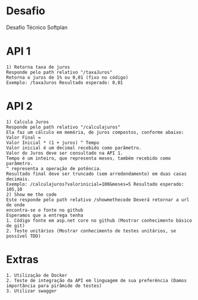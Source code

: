 # Desafio
Desafio Técnico Softplan

# API 1
    1) Retorna taxa de juros
    Responde pelo path relativo "/taxaJuros"
    Retorna o juros de 1% ou 0,01 (fixo no código)
    Exemplo: /taxaJuros Resultado esperado: 0,01
# API 2
    1) Calcula Juros
    Responde pelo path relativo "/calculajuros"
    Ela faz um cálculo em memória, de juros compostos, conforme abaixo: Valor Final =
    Valor Inicial * (1 + juros) ^ Tempo
    Valor inicial é um decimal recebido como parâmetro.
    Valor do Juros deve ser consultado na API 1.
    Tempo é um inteiro, que representa meses, também recebido como parâmetro.
    ^ representa a operação de potência.
    Resultado final deve ser truncado (sem arredondamento) em duas casas decimais.
    Exemplo: /calculajuros?valorinicial=100&meses=5 Resultado esperado: 105,10
    2) Show me the code
    Este responde pelo path relativo /showmethecode Deverá retornar a url de onde
    encontra-se o fonte no github
    Esperamos que a entrega tenha
    1. Código fonte em asp.net core no github (Mostrar conhecimento básico
    de git)
    2. Teste unitários (Mostrar conhecimento de testes unitários, se possível TDD)
# Extras
    1. Utilização de Docker
    2. Teste de integração da API em linguagem de sua preferência (Damos
    importância para pirâmide de testes)
    3. Utilizar swagger
